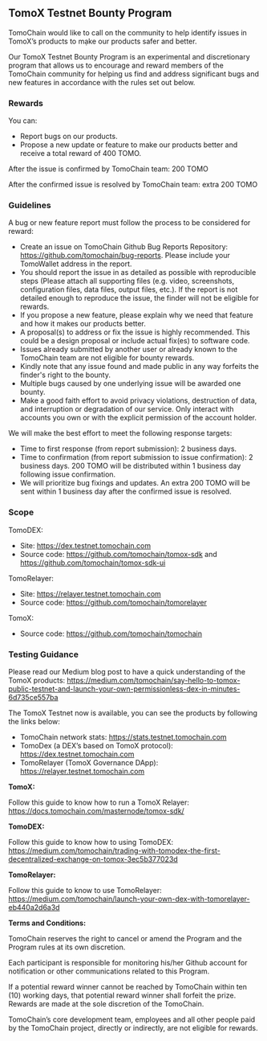 ## TomoX Testnet Bounty Program

TomoChain would like to call on the community to help identify issues in TomoX’s products to mạke our products safer and better.

Our TomoX Testnet Bounty Program is an experimental and discretionary program that allows us to encourage and reward members of the TomoChain community for helping us find and address significant bugs and new features in accordance with the rules set out below.

### Rewards
You can:

- Report bugs on our products.
- Propose a new update or feature to make our products better
and receive a total reward of 400 TOMO.

After the issue is confirmed by TomoChain team: 200 TOMO

After the confirmed issue is resolved by TomoChain team: extra 200 TOMO

### Guidelines
A bug or new feature report must follow the process to be considered for reward:

- Create an issue on TomoChain Github Bug Reports Repository: https://github.com/tomochain/bug-reports. Please include your TomoWallet address in the report.
- You should report the issue in as detailed as possible with reproducible steps (Please attach all supporting files (e.g. video, screenshots, configuration files, data files, output files, etc.). If the report is not detailed enough to reproduce the issue, the finder will not be eligible for rewards.
- If you propose a new feature, please explain why we need that feature and how it makes our products better.
- A proposal(s) to address or fix the issue is highly recommended. This could be a design proposal or include actual fix(es) to software code.
- Issues already submitted by another user or already known to the TomoChain team are not eligible for bounty rewards.
- Kindly note that any issue found and made public in any way forfeits the finder's right to the bounty.
- Multiple bugs caused by one underlying issue will be awarded one bounty.
- Make a good faith effort to avoid privacy violations, destruction of data, and interruption or degradation of our service. Only interact with accounts you own or with the explicit permission of the account holder.

We will make the best effort to meet the following response targets:
- Time to first response (from report submission): 2 business days.
- Time to confirmation (from report submission to issue confirmation): 2 business days. 200 TOMO will be distributed within 1 business day following issue confirmation.
- We will prioritize bug fixings and updates. An extra 200 TOMO will be sent within 1 business day after the confirmed issue is resolved.

### Scope
TomoDEX:

- Site: https://dex.testnet.tomochain.com
- Source code: https://github.com/tomochain/tomox-sdk and https://github.com/tomochain/tomox-sdk-ui

TomoRelayer:

- Site: https://relayer.testnet.tomochain.com
- Source code: https://github.com/tomochain/tomorelayer

TomoX:

- Source code: https://github.com/tomochain/tomochain 

### Testing Guidance
Please read our Medium blog post to have a quick understanding of the TomoX products: https://medium.com/tomochain/say-hello-to-tomox-public-testnet-and-launch-your-own-permissionless-dex-in-minutes-6d735ce557ba

The TomoX Testnet now is available, you can see the products by following the links below:

- TomoChain network stats: https://stats.testnet.tomochain.com
- TomoDex (a DEX’s based on TomoX protocol): https://dex.testnet.tomochain.com
- TomoRelayer (TomoX Governance DApp): https://relayer.testnet.tomochain.com

**TomoX:**

Follow this guide to know how to run a TomoX Relayer: https://docs.tomochain.com/masternode/tomox-sdk/

**TomoDEX:**

Follow this guide to know how to using TomoDEX: https://medium.com/tomochain/trading-with-tomodex-the-first-decentralized-exchange-on-tomox-3ec5b377023d

**TomoRelayer:**

Follow this guide to know to use TomoRelayer: https://medium.com/tomochain/launch-your-own-dex-with-tomorelayer-eb440a2d6a3d


**Terms and Conditions:**

TomoChain reserves the right to cancel or amend the Program and the Program rules at its own discretion.

Each participant is responsible for monitoring his/her Github account for notification or other communications related to this Program.

If a potential reward winner cannot be reached by TomoChain within ten (10) working days, that potential reward winner shall forfeit the prize.
Rewards are made at the sole discretion of the TomoChain. 

TomoChain’s core development team, employees and all other people paid by the TomoChain project, directly or indirectly, are not eligible for rewards.
